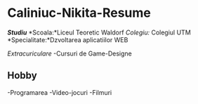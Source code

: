 # Caliniuc-Nikita-Resume

***Studiu***
*Scoala:*Liceul Teoretic Waldorf 
*Colegiu:* Colegiul UTM
*Specialitate:*Dzvoltarea aplicatiilor WEB

*Extracuriculare*
-Cursuri de Game-Designe

## Hobby

-Programarea
-Video-jocuri
-Filmuri